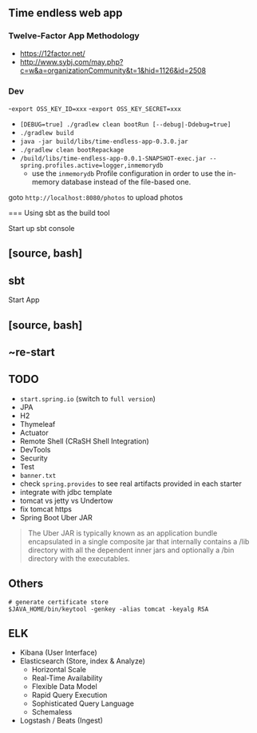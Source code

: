 ## Time endless web app

### Twelve-Factor App Methodology

- https://12factor.net/
- http://www.sybj.com/may.php?c=w&a=organizationCommunity&t=1&hid=1126&id=2508

### Dev

-`export OSS_KEY_ID=xxx`
-`export OSS_KEY_SECRET=xxx`
- `[DEBUG=true] ./gradlew clean bootRun [--debug|-Ddebug=true]`
- `./gradlew build`
- `java -jar build/libs/time-endless-app-0.3.0.jar`
- `./gradlew clean bootRepackage`
- `/build/libs/time-endless-app-0.0.1-SNAPSHOT-exec.jar --spring.profiles.active=logger,inmemorydb`
  - use the `inmemorydb` Profile configuration in order to use the in-memory database instead of the file-based one.

goto `http://localhost:8080/photos` to upload photos

=== Using sbt as the build tool

Start up sbt console

[source, bash]
----
sbt
----

Start App

[source, bash]
----
~re-start
----

## TODO

- `start.spring.io` (switch to `full version`)
- JPA
- H2
- Thymeleaf
- Actuator
- Remote Shell (CRaSH Shell Integration)
- DevTools
- Security
- Test
- `banner.txt`
- check `spring.provides` to see real artifacts provided in each starter
- integrate with jdbc template
- tomcat vs jetty vs Undertow
- fix tomcat https
- Spring Boot Uber JAR

> The Uber JAR is typically known as an application bundle encapsulated in a single
  composite jar that internally contains a /lib directory with all the dependent inner jars and
  optionally a /bin directory with the executables.

## Others

```
# generate certificate store
$JAVA_HOME/bin/keytool -genkey -alias tomcat -keyalg RSA
```

## ELK

- Kibana (User Interface)
- Elasticsearch (Store, index & Analyze)
    - Horizontal Scale
    - Real-Time Availability
    - Flexible Data Model
    - Rapid Query Execution
    - Sophisticated Query Language
    - Schemaless
- Logstash / Beats (Ingest)
